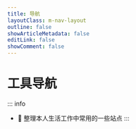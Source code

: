 ```yaml
---
title: 导航
layoutClass: m-nav-layout
outline: false
showArticleMetadata: false
editLink: false
showComment: false
---
```


<script setup>
import { NAV_DATA } from './data'
</script>
<style src="./style.scss"></style>

# 工具导航

::: info
* 🤔 整理本人生活工作中常用的一些站点
:::

<MNavLinks v-for="{title, items} in NAV_DATA" :title="title" :items="items"/>